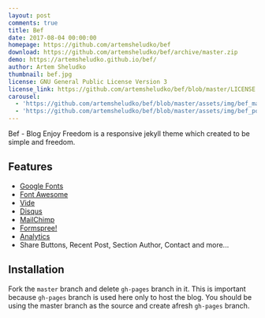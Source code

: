 ```yaml
---
layout: post
comments: true
title: Bef
date: 2017-08-04 00:00:00
homepage: https://github.com/artemsheludko/bef
download: https://github.com/artemsheludko/bef/archive/master.zip
demo: https://artemsheludko.github.io/bef/
author: Artem Sheludko
thumbnail: bef.jpg
license: GNU General Public License Version 3
license_link: https://github.com/artemsheludko/bef/blob/master/LICENSE.txt
carousel:
  - 'https://github.com/artemsheludko/bef/blob/master/assets/img/bef_main_page.jpg?raw=true'
  - 'https://github.com/artemsheludko/bef/blob/master/assets/img/bef_post.jpg?raw=true'
---
```


Bef - Blog Enjoy Freedom is a responsive jekyll theme which created to be simple and freedom.

## Features

* [Google Fonts](https://fonts.google.com/)
* [Font Awesome](https://fontawesome.io/)
* [Vide](https://vodkabears.github.io/vide/)
* [Disqus](https://disqus.com/)
* [MailChimp](https://mailchimp.com/)
* [Formspree!](https://formspree.io/)
* [Analytics](https://analytics.google.com/analytics/web/)
* Share Buttons, Recent Post, Section Author, Contact and more...

## Installation

Fork the `master` branch and delete `gh-pages` branch in it. This is important because `gh-pages` branch is used here only to host the blog. You should be using the master branch as the source and create afresh `gh-pages` branch.
